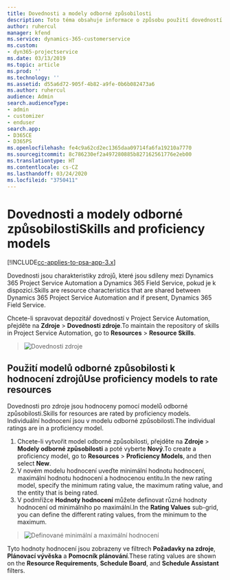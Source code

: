```yaml
---
title: Dovednosti a modely odborné způsobilosti
description: Toto téma obsahuje informace o způsobu použití dovedností a modelů odborné způsobilosti.
author: ruhercul
manager: kfend
ms.service: dynamics-365-customerservice
ms.custom:
- dyn365-projectservice
ms.date: 03/13/2019
ms.topic: article
ms.prod: ''
ms.technology: ''
ms.assetid: d55a6d72-905f-4b82-a9fe-0b6b082473a6
ms.author: ruhercul
audience: Admin
search.audienceType:
- admin
- customizer
- enduser
search.app:
- D365CE
- D365PS
ms.openlocfilehash: fe4c9a62cd2ec1365daa09714fa6fa19210a7770
ms.sourcegitcommit: 8c786230ef2a497280885b827162561776e2eb00
ms.translationtype: HT
ms.contentlocale: cs-CZ
ms.lasthandoff: 03/24/2020
ms.locfileid: "3750411"
---
```

# <a name="skills-and-proficiency-models"></a><span data-ttu-id="7762a-103">Dovednosti a modely odborné způsobilosti</span><span class="sxs-lookup"><span data-stu-id="7762a-103">Skills and proficiency models</span></span>

[!INCLUDE[cc-applies-to-psa-app-3.x](../includes/cc-applies-to-psa-app-3x.md)]

<span data-ttu-id="7762a-104">Dovednosti jsou charakteristiky zdrojů, které jsou sdíleny mezi Dynamics 365 Project Service Automation a Dynamics 365 Field Service, pokud je k dispozici.</span><span class="sxs-lookup"><span data-stu-id="7762a-104">Skills are resource characteristics that are shared between Dynamics 365 Project Service Automation and if present, Dynamics 365 Field Service.</span></span> 

<span data-ttu-id="7762a-105">Chcete-li spravovat depozitář dovedností v Project Service Automation, přejděte na **Zdroje** \> **Dovednosti zdroje**.</span><span class="sxs-lookup"><span data-stu-id="7762a-105">To maintain the repository of skills in Project Service Automation, go to **Resources** \> **Resource Skills**.</span></span> 

> ![Dovednosti zdroje](media/Resource-Management-image84.png)

## <a name="use-proficiency-models-to-rate-resources"></a><span data-ttu-id="7762a-107">Použití modelů odborné způsobilosti k hodnocení zdrojů</span><span class="sxs-lookup"><span data-stu-id="7762a-107">Use proficiency models to rate resources</span></span>

<span data-ttu-id="7762a-108">Dovednosti pro zdroje jsou hodnoceny pomocí modelů odborné způsobilosti.</span><span class="sxs-lookup"><span data-stu-id="7762a-108">Skills for resources are rated by proficiency models.</span></span> <span data-ttu-id="7762a-109">Individuální hodnocení jsou v modelu odborné způsobilosti.</span><span class="sxs-lookup"><span data-stu-id="7762a-109">The individual ratings are in a proficiency model.</span></span> 

1. <span data-ttu-id="7762a-110">Chcete-li vytvořit model odborné způsobilosti, přejděte na **Zdroje** \> **Modely odborné způsobilosti** a poté vyberte **Nový**.</span><span class="sxs-lookup"><span data-stu-id="7762a-110">To create a proficiency model, go to **Resources** \> **Proficiency Models**, and then select **New**.</span></span>
2. <span data-ttu-id="7762a-111">V novém modelu hodnocení uveďte minimální hodnotu hodnocení, maximální hodnotu hodnocení a hodnocenou entitu.</span><span class="sxs-lookup"><span data-stu-id="7762a-111">In the new rating model, specify the minimum rating value, the maximum rating value, and the entity that is being rated.</span></span>
3. <span data-ttu-id="7762a-112">V podmřížce **Hodnoty hodnocení** můžete definovat různé hodnoty hodnocení od minimálního po maximální.</span><span class="sxs-lookup"><span data-stu-id="7762a-112">In the **Rating Values** sub-grid, you can define the different rating values, from the minimum to the maximum.</span></span>

> ![Definované minimální a maximální hodnocení](media/Resource-Management-image85.png)

<span data-ttu-id="7762a-114">Tyto hodnoty hodnocení jsou zobrazeny ve filtrech **Požadavky na zdroje**, **Plánovací vývěska** a **Pomocník plánování**.</span><span class="sxs-lookup"><span data-stu-id="7762a-114">These rating values are shown on the **Resource Requirements**, **Schedule Board**, and **Schedule Assistant** filters.</span></span>
